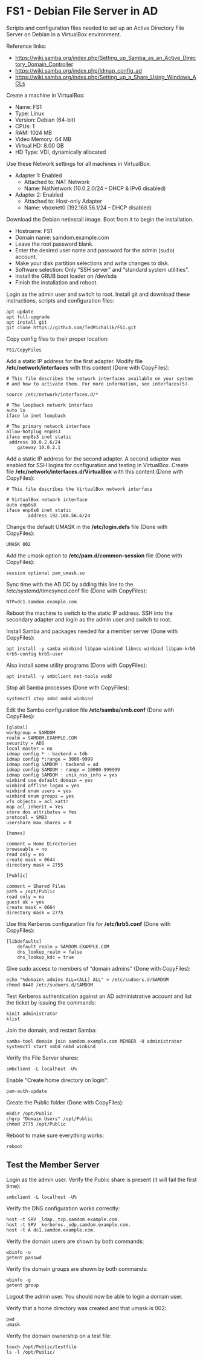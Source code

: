 # FS1 - Debian File Server in AD
Scripts and configuration files needed to set up an Active Directory File Server on Debian in a VirtualBox environment.

Reference links:

* https://wiki.samba.org/index.php/Setting_up_Samba_as_an_Active_Directory_Domain_Controller
* https://wiki.samba.org/index.php/Idmap_config_ad
* https://wiki.samba.org/index.php/Setting_up_a_Share_Using_Windows_ACLs

Create a machine in VirtualBox:

* Name: FS1
* Type: Linux
* Version: Debian (64-bit)
* CPUs: 1
* RAM: 1024 MB
* Video Memory: 64 MB
* Virtual HD: 8.00 GB
* HD Type: VDI, dynamically allocated

Use these Network settings for all machines in VirtualBox:

* Adapter 1: Enabled
  * Attached to: NAT Network
  * Name: NatNetwork  (10.0.2.0/24 – DHCP & IPv6 disabled)
* Adapter 2: Enabled
  * Attached to: Host-only Adapter
  * Name: vboxnet0 (192.168.56.1/24 – DHCP disabled)

Download the Debian netinstall image. Boot from it to begin the installation.

* Hostname: FS1
* Domain name: samdom.example.com
* Leave the root password blank.
* Enter the desired user name and password for the admin (sudo) account.
* Make your disk partition selections and write changes to disk.
* Software selection: Only “SSH server” and “standard system utilities”.
* Install the GRUB boot loader on /dev/sda
* Finish the installation and reboot.

Login as the admin user and switch to root.
Install git and download these instructions, scripts and configuration files:
```
apt update
apt full-upgrade
apt install git
git clone https://github.com/TedMichalik/FS1.git
```
Copy config files to their proper location:
```
FS1/CopyFiles
```
Add a static IP address for the first adapter.
Modify file **/etc/network/interfaces** with this content (Done with CopyFiles):
```
# This file describes the network interfaces available on your system
# and how to activate them. For more information, see interfaces(5).

source /etc/network/interfaces.d/*

# The loopback network interface
auto lo
iface lo inet loopback

# The primary network interface
allow-hotplug enp0s3
iface enp0s3 inet static
 address 10.0.2.6/24
	gateway 10.0.2.1
```
Add a static IP address for the second adapter.
A second adapter was enabled for SSH logins for configuration and testing in VirtualBox.
Create file **/etc/network/interfaces.d/VirtualBox** with this content (Done with CopyFiles):
```
# This file describes the VirtualBox network interface

# VirtualBox network interface
auto enp0s8
iface enp0s8 inet static
        address 192.168.56.6/24
```
Change the default UMASK in the **/etc/login.defs** file (Done with CopyFiles):
```
UMASK 002
```
Add the umask option to **/etc/pam.d/common-session** file (Done with CopyFiles):
```
session optional pam_umask.so
```
Sync time with the AD DC by adding this line to the /etc/systemd/timesyncd.conf file (Done with CopyFiles):
```
NTP=dc1.samdom.example.com
```
Reboot the machine to switch to the static IP address.
SSH into the secondary adapter and login as the admin user and switch to root.

Install Samba and packages needed for a member server (Done with CopyFiles):
```
apt install -y samba winbind libpam-winbind libnss-winbind libpam-krb5 krb5-config krb5-user
```
Also install some utility programs (Done with CopyFiles):
```
apt install -y smbclient net-tools wsdd
```
Stop all Samba processes (Done with CopyFiles):
```
systemctl stop smbd nmbd winbind
```
Edit the Samba configuration file **/etc/samba/smb.conf** (Done with CopyFiles):
```
[global]
workgroup = SAMDOM
realm = SAMDOM.EXAMPLE.COM
security = ADS
local master = no
idmap config * : backend = tdb
idmap config *:range = 3000-9999
idmap config SAMDOM : backend = ad
idmap config SAMDOM : range = 10000-999999
idmap config SAMDOM : unix_nss_info = yes
winbind use default domain = yes
winbind offline logon = yes
winbind enum users = yes
winbind enum groups = yes
vfs objects = acl_xattr
map acl inherit = Yes
store dos attributes = Yes
protocol = SMB3
usershare max shares = 0

[homes]

comment = Home Directories
browseable = no
read only = no
create mask = 0644
directory mask = 2755

[Public]

comment = Shared Files
path = /opt/Public
read only = no
guest ok = yes
create mask = 0664
directory mask = 2775
```
Use this Kerberos configuration file for **/etc/krb5.conf** (Done with CopyFiles):
```
[libdefaults]
    default_realm = SAMDOM.EXAMPLE.COM
    dns_lookup_realm = false
    dns_lookup_kdc = true
```
Give sudo access to members of “domain admins” (Done with CopyFiles):
```
echo "%domain\ admins ALL=(ALL) ALL" > /etc/sudoers.d/SAMDOM
chmod 0440 /etc/sudoers.d/SAMDOM
```
Test Kerberos authentication against an AD administrative account and list the ticket by issuing the commands:
```
kinit administrator
klist
```
Join the domain, and restart Samba:
```
samba-tool domain join samdom.example.com MEMBER -U administrator
systemctl start smbd nmbd winbind
```
Verify the File Server shares:
```
smbclient -L localhost -U%
```
Enable "Create home directory on login":
```
pam-auth-update
```
Create the Public folder (Done with CopyFiles):
```
mkdir /opt/Public
chgrp "Domain Users" /opt/Public
chmod 2775 /opt/Public
```
Reboot to make sure everything works:
```
reboot
```
## Test the Member Server
Login as the admin user. Verify the Public share is present (it will fail the first time):
```
smbclient -L localhost -U%
```
Verify the DNS configuration works correctly:
```
host -t SRV _ldap._tcp.samdom.example.com.
host -t SRV _kerberos._udp.samdom.example.com.
host -t A dc1.samdom.example.com.
```
Verify the domain users are shown by both commands:
```
wbinfo -u
getent passwd
```
Verify the domain groups are shown by both commands:
```
wbinfo -g
getent group
```
Logout the admin user. You should now be able to login a domain user.

Verify that a home directory was created and that umask is 002:
```
pwd
umask
```
Verify the domain ownership on a test file:
```
touch /opt/Public/testfile
ls -l /opt/Public/
```
